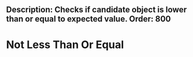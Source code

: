 Description: Checks if candidate object is lower than or equal to expected value.
Order: 800
---

# Not Less Than Or Equal